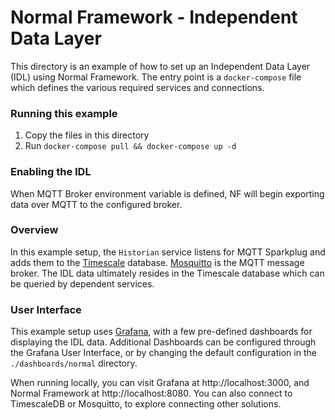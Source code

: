 # Normal Framework - Independent Data Layer 

This directory is an example of how to set up an Independent Data Layer (IDL) using Normal Framework. The entry point is a `docker-compose` file which defines the various required services and connections.

### Running this example
1. Copy the files in this directory
2. Run `docker-compose pull && docker-compose up -d`

### Enabling the IDL
When MQTT Broker environment variable is defined, NF will begin exporting data over MQTT to the configured broker.


### Overview
In this example setup, the `Historian` service listens for MQTT Sparkplug and adds them to the [Timescale](https://www.timescale.com/) database. [Mosquitto](https://mosquitto.org/) is the MQTT message broker. The IDL data ultimately resides in the Timescale database which can be queried by dependent services.

### User Interface
This example setup uses [Grafana](https://grafana.com/), with a few pre-defined dashboards for displaying the IDL data. Additional Dashboards can be configured through the Grafana User Interface, or by changing the default configuration in the `./dashboards/normal` directory.

When running locally, you can visit Grafana at http://localhost:3000, and Normal Framework at http://localhost:8080.  You can also connect to TimescaleDB or Mosquitto, to explore connecting other solutions.



